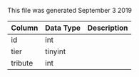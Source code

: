 This file was generated September 3 2019

| Column  | Data Type | Description |
| ------- | --------- | ----------- |
| id      | int       |             |
| tier    | tinyint   |             |
| tribute | int       |             |